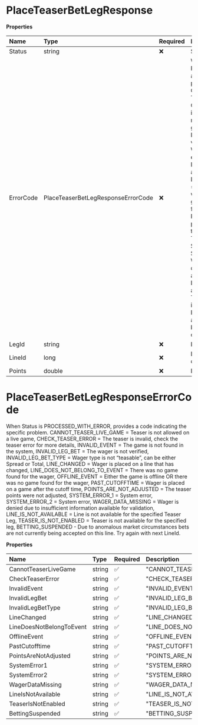 # PlaceTeaserBetLegResponse

**Properties**

| Name      | Type                               | Required | Description                                                                                                                                                                                                                                                                                                                                                                                                                                                                                                                                                                                                                                                                                                                                                                                                                                                                                                                                                                                                                                                                                                                                                                                                                                         |
| :-------- | :--------------------------------- | :------- | :-------------------------------------------------------------------------------------------------------------------------------------------------------------------------------------------------------------------------------------------------------------------------------------------------------------------------------------------------------------------------------------------------------------------------------------------------------------------------------------------------------------------------------------------------------------------------------------------------------------------------------------------------------------------------------------------------------------------------------------------------------------------------------------------------------------------------------------------------------------------------------------------------------------------------------------------------------------------------------------------------------------------------------------------------------------------------------------------------------------------------------------------------------------------------------------------------------------------------------------------------- |
| Status    | string                             | ❌       | Status of the request.                                                                                                                                                                                                                                                                                                                                                                                                                                                                                                                                                                                                                                                                                                                                                                                                                                                                                                                                                                                                                                                                                                                                                                                                                              |
| ErrorCode | PlaceTeaserBetLegResponseErrorCode | ❌       | When Status is PROCESSED_WITH_ERROR, provides a code indicating the specific problem. CANNOT_TEASER_LIVE_GAME = Teaser is not allowed on a live game, CHECK_TEASER_ERROR = The teaser is invalid, check the teaser error for more details, INVALID_EVENT = The game is not found in the system, INVALID_LEG_BET = The wager is not verified, INVALID_LEG_BET_TYPE = Wager type is not “teasable”, can be either Spread or Total, LINE_CHANGED = Wager is placed on a line that has changed, LINE_DOES_NOT_BELONG_TO_EVENT = There was no game found for the wager, OFFLINE_EVENT = Either the game is offline OR there was no game found for the wager, PAST_CUTOFFTIME = Wager is placed on a game after the cutoff time, POINTS_ARE_NOT_ADJUSTED = The teaser points were not adjusted, SYSTEM_ERROR_1 = System error, SYSTEM_ERROR_2 = System error, WAGER_DATA_MISSING = Wager is denied due to insufficient information available for validation, LINE_IS_NOT_AVAILABLE = Line is not available for the specified Teaser Leg, TEASER_IS_NOT_ENABLED = Teaser is not available for the specified leg, BETTING_SUSPENDED - Due to anomalous market circumstances bets are not currently being accepted on this line. Try again with next LineId. |
| LegId     | string                             | ❌       | Echo of the legId from the request.                                                                                                                                                                                                                                                                                                                                                                                                                                                                                                                                                                                                                                                                                                                                                                                                                                                                                                                                                                                                                                                                                                                                                                                                                 |
| LineId    | long                               | ❌       | Line identification that bet was placed on.                                                                                                                                                                                                                                                                                                                                                                                                                                                                                                                                                                                                                                                                                                                                                                                                                                                                                                                                                                                                                                                                                                                                                                                                         |
| Points    | double                             | ❌       | Number of points.                                                                                                                                                                                                                                                                                                                                                                                                                                                                                                                                                                                                                                                                                                                                                                                                                                                                                                                                                                                                                                                                                                                                                                                                                                   |

# PlaceTeaserBetLegResponseErrorCode

When Status is PROCESSED_WITH_ERROR, provides a code indicating the specific problem. CANNOT_TEASER_LIVE_GAME = Teaser is not allowed on a live game, CHECK_TEASER_ERROR = The teaser is invalid, check the teaser error for more details, INVALID_EVENT = The game is not found in the system, INVALID_LEG_BET = The wager is not verified, INVALID_LEG_BET_TYPE = Wager type is not “teasable”, can be either Spread or Total, LINE_CHANGED = Wager is placed on a line that has changed, LINE_DOES_NOT_BELONG_TO_EVENT = There was no game found for the wager, OFFLINE_EVENT = Either the game is offline OR there was no game found for the wager, PAST_CUTOFFTIME = Wager is placed on a game after the cutoff time, POINTS_ARE_NOT_ADJUSTED = The teaser points were not adjusted, SYSTEM_ERROR_1 = System error, SYSTEM_ERROR_2 = System error, WAGER_DATA_MISSING = Wager is denied due to insufficient information available for validation, LINE_IS_NOT_AVAILABLE = Line is not available for the specified Teaser Leg, TEASER_IS_NOT_ENABLED = Teaser is not available for the specified leg, BETTING_SUSPENDED - Due to anomalous market circumstances bets are not currently being accepted on this line. Try again with next LineId.

**Properties**

| Name                     | Type   | Required | Description                     |
| :----------------------- | :----- | :------- | :------------------------------ |
| CannotTeaserLiveGame     | string | ✅       | "CANNOT_TEASER_LIVE_GAME"       |
| CheckTeaserError         | string | ✅       | "CHECK_TEASER_ERROR"            |
| InvalidEvent             | string | ✅       | "INVALID_EVENT"                 |
| InvalidLegBet            | string | ✅       | "INVALID_LEG_BET"               |
| InvalidLegBetType        | string | ✅       | "INVALID_LEG_BET_TYPE"          |
| LineChanged              | string | ✅       | "LINE_CHANGED"                  |
| LineDoesNotBelongToEvent | string | ✅       | "LINE_DOES_NOT_BELONG_TO_EVENT" |
| OfflineEvent             | string | ✅       | "OFFLINE_EVENT"                 |
| PastCutofftime           | string | ✅       | "PAST_CUTOFFTIME"               |
| PointsAreNotAdjusted     | string | ✅       | "POINTS_ARE_NOT_ADJUSTED"       |
| SystemError1             | string | ✅       | "SYSTEM_ERROR_1"                |
| SystemError2             | string | ✅       | "SYSTEM_ERROR_2"                |
| WagerDataMissing         | string | ✅       | "WAGER_DATA_MISSING"            |
| LineIsNotAvailable       | string | ✅       | "LINE_IS_NOT_AVAILABLE"         |
| TeaserIsNotEnabled       | string | ✅       | "TEASER_IS_NOT_ENABLED"         |
| BettingSuspended         | string | ✅       | "BETTING_SUSPENDED"             |

<!-- This file was generated by liblab | https://liblab.com/ -->
